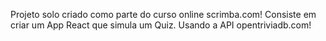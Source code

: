 Projeto solo criado como parte do curso online scrimba.com! Consiste em criar um App React que simula um Quiz. Usando a API opentriviadb.com!